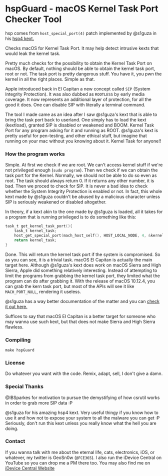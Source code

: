 # hspGuard - macOS Kernel Task Port Checker Tool
hsp comes from `host_special_port(4)` patch implemented by @s1guza in his <a href ="https://github.com/Siguza/hsp4">hsp4 kext.</a>

Checks macOS for Kernel Task Port. It may help detect intrusive kexts that would leak the kernel task.

Pretty much checks for the possibility to obtain the Kernel Task Port on macOS. 
By default, nothing should be able to obtain the kernel task port, root or not. The task port is pretty dangerous stuff. 
You have it, you pwn the kernel in all the right places. Simple as that. 

Apple introduced back in El Capitan a new concept called `SIP` (System Integrity Protection). It was also dubbed as ``ROOTLESS`` by early media coverage. It now represents an additional layer of protection, for all the good it does. One can disable SIP with literally a terminal command.

The tool I made came as an idea after I saw @s1guza's kext that is able to bring the task port back to userland. 
One simply has to load the kext (kextload), granted SIP is disabled or weakened and BOOM. Kernel Task Port for any program 
asking for it and running as ROOT. @s1guza's kext is pretty useful for pen-testing, and other ethical stuff, but imagine that
running on your mac without you knowing about it. Kernel Task for anyone!!

### How the program works
Simple. At first we check if we are root. We can't access kernel stuff if we're not privileged enough (`sudo program`).
Then we check if we can obtain the task port for the Kernel. Normally, we should not be able to do so even as root. 
The task should always return 0. If it returns any other number, it is bad.
Then we proced to check for SIP. It is never a bad idea to check whether the System Integrity Protection is enabled or not.
In fact, this whole kext made by @s1guza couldn't be abused by a malicious character unless SIP is seriously weakened or
disabled altogether.

In theory, if a kext akin to the one made by @s1guza is loaded, all it takes for a program that is running privileged is to do something like this:

```c
task_t get_kernel_task_port(){
    task_t kernel_task;
    host_get_special_port(mach_host_self(), HOST_LOCAL_NODE, 4, &kernel_task);
    return kernel_task;
}
```
Done. This will return the kernel task port if the system is compromised. So as you can see, it is a trivial task.
macOS El Capitan is actually the main target here. Although @s1guza's kext does work on macOS Sierra and High Sierra, 
Apple did something relatively interesting. Instead of attempting to limit the programs from grabbing the kernel task port, they limited what the program can do after grabbing it. With the release of macOS 10.12.4, you can grab the kern task port, but most of the APIs will see it like `MACH_PORT_NULL`, rendering it useless.

@s1guza has a way better documentation of the matter and you can <a href = "https://github.com/Siguza/hsp4">check it out here.</a>

Suffices to say that macOS El Capitan is a better target for someone who may wanna use such kext, but that does not make Sierra and High Sierra flawless.

### Compiling
  ``make hspGuard``
  
### License
Do whatever you want with the code. Remix, adapt, sell, I don't give a damn.

### Special Thanks
@IBSparkes for motivation to pursue the demystifying of how csrutil works in order to grab more SIP data :P

@s1guza for his amazing hsp4 kext. Very useful thingy if you know how to use it and how not to expose your system to all the malware you can get :P Seriously, don't run this kext unless you really know what the hell you are doing.

### Contact
If you wanna talk with me about the eternal life, cats, electronics, iOS, or whatever, my twitter is GeoSn0w (``@FCE365``). I also run the iDevice Central on YouTube so you can drop me a PM there too. You may also find me on <a href="https://idevicecentral.com">iDevice Central Website</a>
